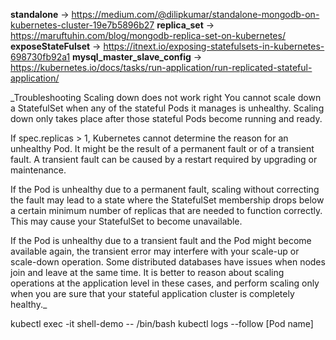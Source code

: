 **standalone** -> https://medium.com/@dilipkumar/standalone-mongodb-on-kubernetes-cluster-19e7b5896b27
**replica_set** -> https://maruftuhin.com/blog/mongodb-replica-set-on-kubernetes/
**exposeStateFulset** -> https://itnext.io/exposing-statefulsets-in-kubernetes-698730fb92a1
**mysql_master_slave_config** -> https://kubernetes.io/docs/tasks/run-application/run-replicated-stateful-application/


_Troubleshooting
Scaling down does not work right
You cannot scale down a StatefulSet when any of the stateful Pods it manages is unhealthy. Scaling down only takes place after those stateful Pods become running and ready.

If spec.replicas > 1, Kubernetes cannot determine the reason for an unhealthy Pod. It might be the result of a permanent fault or of a transient fault. A transient fault can be caused by a restart required by upgrading or maintenance.

If the Pod is unhealthy due to a permanent fault, scaling without correcting the fault may lead to a state where the StatefulSet membership drops below a certain minimum number of replicas that are needed to function correctly. This may cause your StatefulSet to become unavailable.

If the Pod is unhealthy due to a transient fault and the Pod might become available again, the transient error may interfere with your scale-up or scale-down operation. Some distributed databases have issues when nodes join and leave at the same time. It is better to reason about scaling operations at the application level in these cases, and perform scaling only when you are sure that your stateful application cluster is completely healthy._


kubectl exec -it shell-demo -- /bin/bash
kubectl logs --follow [Pod name]